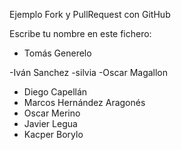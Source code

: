Ejemplo Fork y PullRequest con GitHub

Escribe tu nombre en este fichero:

- Tomás Generelo

-Iván Sanchez
-silvia
-Oscar Magallon
- Diego Capellán
- Marcos Hernández Aragonés
- Oscar Merino
- Javier Legua
- Kacper Borylo

